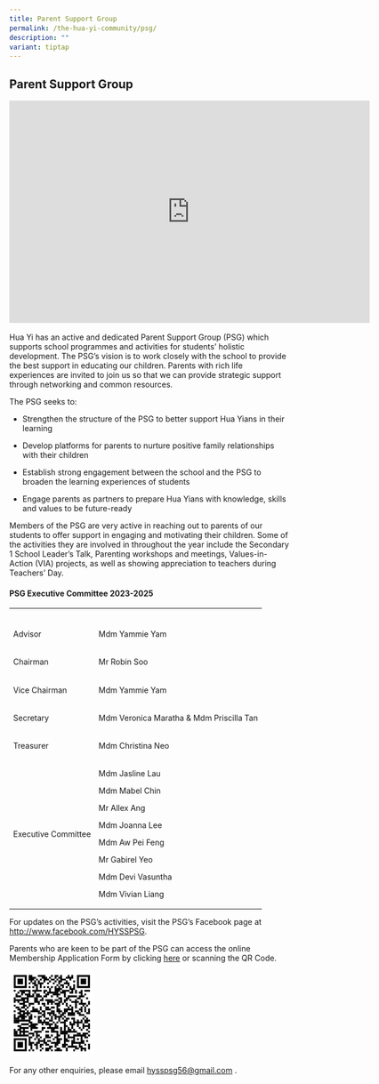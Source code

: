 ```yaml
---
title: Parent Support Group
permalink: /the-hua-yi-community/psg/
description: ""
variant: tiptap
---
```

<h2>Parent Support Group</h2>
<div class="iframe-wrapper">
<iframe height="400" width="648" allowfullscreen="true" frameborder="0" src="https://docs.google.com/presentation/d/e/2PACX-1vTmO4AWOdZDuW3lDlGV_4at7S3UoUKhp02i7ulC3LQhN5VSIuF3KULJpaIsqoTtGrDndwm-P5yJvWZN/pubembed?start=false&amp;loop=false&amp;delayms=3000"></iframe>
</div>
<p>Hua Yi has an active and dedicated Parent Support Group (PSG) which supports
school programmes and activities for students’ holistic development. The
PSG’s vision is to work closely with the school to provide the best support
in educating our children. Parents with rich life experiences are invited
to join us so that we can provide strategic support through networking
and common resources.</p>
<p>The PSG seeks to:</p>
<ul data-tight="true" class="tight">
<li>
<p>Strengthen the structure of the PSG to better support Hua Yians in their
learning</p>
</li>
<li>
<p>Develop platforms for parents to nurture positive family relationships
with their children</p>
</li>
<li>
<p>Establish strong engagement between the school and the PSG to broaden
the learning experiences of students</p>
</li>
<li>
<p>Engage parents as partners to prepare Hua Yians with knowledge, skills
and values to be future-ready</p>
</li>
</ul>
<p>Members of the PSG are very active in reaching out to parents of our students
to offer support in engaging and motivating their children. Some of the
activities they are involved in throughout the year include the Secondary
1 School Leader’s Talk, Parenting workshops and meetings, Values-in-Action
(VIA) projects, as well as showing appreciation to teachers during Teachers’
Day.</p>
<h4>PSG Executive Committee 2023-2025</h4>
<table style="minWidth: 50px">
<colgroup>
<col>
<col>
</colgroup>
<tbody>
<tr>
<th rowspan="1" colspan="1">
<p></p>
</th>
<th rowspan="1" colspan="1">
<p></p>
</th>
</tr>
<tr>
<td rowspan="1" colspan="1">
<p>Advisor</p>
</td>
<td rowspan="1" colspan="1">
<p>Mdm Yammie Yam</p>
</td>
</tr>
<tr>
<td rowspan="1" colspan="1">
<p>Chairman</p>
</td>
<td rowspan="1" colspan="1">
<p>Mr Robin Soo</p>
</td>
</tr>
<tr>
<td rowspan="1" colspan="1">
<p>Vice Chairman</p>
</td>
<td rowspan="1" colspan="1">
<p>Mdm Yammie Yam</p>
</td>
</tr>
<tr>
<td rowspan="1" colspan="1">
<p>Secretary</p>
</td>
<td rowspan="1" colspan="1">
<p>Mdm Veronica Maratha &amp; Mdm Priscilla Tan</p>
</td>
</tr>
<tr>
<td rowspan="1" colspan="1">
<p>Treasurer</p>
</td>
<td rowspan="1" colspan="1">
<p>Mdm Christina Neo</p>
</td>
</tr>
<tr>
<td rowspan="7" colspan="1">
<p>Executive Committee</p>
</td>
<td rowspan="7" colspan="1">
<p>Mdm Jasline Lau</p>
<p>Mdm Mabel Chin</p>
<p>Mr Allex Ang</p>
<p>Mdm Joanna Lee</p>
<p>Mdm Aw Pei Feng</p>
<p>Mr Gabirel Yeo</p>
<p>Mdm Devi Vasuntha</p>
<p>Mdm Vivian Liang</p>
</td>
</tr>
<tr></tr>
<tr></tr>
<tr></tr>
<tr></tr>
<tr></tr>
<tr></tr>
</tbody>
</table>
<p>For updates on the PSG’s activities, visit the PSG’s Facebook page at&nbsp;
<a href="http://www.facebook.com/HYSSPSG" rel="noopener noreferrer nofollow" target="_blank">http://www.facebook.com/HYSSPSG</a>.</p>
<p>Parents who are keen to be part of the PSG can access the online Membership
Application Form by clicking&nbsp;<a href="https://docs.google.com/forms/d/e/1FAIpQLScjK-zWdtQk5pIRjQvzU3U1cvUpH0bFD8ks_8i-ZlUOwTnUrQ/viewform" rel="noopener noreferrer nofollow" target="_blank">here</a>&nbsp;or
scanning the QR Code.</p>
<p></p>
<p></p>
<div class="isomer-image-wrapper">
<img style="width: 30%;" height="auto" width="100%" alt="" src="/images/2024/PSG_registration_link.jpg">
</div>
<p>For any other enquiries, please email&nbsp;<a href="mailto:hysspsg56@gmail.com" rel="noopener noreferrer nofollow" target="_blank">hysspsg56@gmail.com</a>&nbsp;.</p>